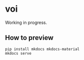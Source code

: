 # voi

Working in progress.

## How to preview

```
pip install mkdocs mkdocs-material
mkdocs serve
```